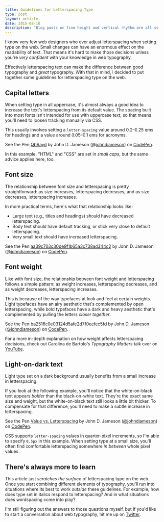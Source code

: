 ```yaml
---
title: Guidelines for Letterspacing Type
type: post
layout: article
date: 2015-08-18
description: "Blog posts on line height and vertical rhythm are all so boring. Let's get horizontal, instead."
---
```


I know very few web designers who ever adjust letterspacing when setting type on the web. Small changes can have an enormous effect on the readability of text. That means it's hard to make those decisions unless you're _very confident_ with your knowledge in web typography.

Effectively letterspacing text can make the difference between good typography and _great_ typography. With that in mind, I decided to put together some guidelines for letterspacing type on the web.

Capital letters
---------------

When setting type in all uppercase, it's almost always a good idea to increase the text's letterspacing from its default value. The spacing built into most fonts isn't intended for use with uppercase text, so that means you'll need to loosen tracking manually via CSS.

This usually involves setting a `letter-spacing` value around 0.2–0.25 ems for headings and a value around 0.05–0.1 ems for acronyms.

<p data-height="200" data-theme-id="2137" data-slug-hash="QbRayd" data-default-tab="result" data-user="johndjameson" class='codepen'>See the Pen <a href='http://codepen.io/johndjameson/pen/QbRayd/'>QbRayd</a> by John D. Jameson (<a href='http://codepen.io/johndjameson'>@johndjameson</a>) on <a href='http://codepen.io'>CodePen</a>.</p>

In this example, "HTML" and "CSS" are set in _small caps_, but the same advice applies here, too.

Font size
---------

The relationship between font size and letterspacing is pretty straightforward: as size increases, letterspacing decreases, and as size decreases, letterspacing increases.

In more practical terms, here's what that relationship looks like:

- Large text (e.g., titles and headings) should have decreased letterspacing.
- Body text should have default tracking, or stick very close to default letterspacing.
- Very small text should have increased letterspacing.

<p data-height="435" data-theme-id="2137" data-slug-hash="aa39c703c30de9f1b65a3c738ad344c2" data-default-tab="result" data-user="johndjameson" class='codepen'>See the Pen <a href='http://codepen.io/johndjameson/pen/aa39c703c30de9f1b65a3c738ad344c2/'>aa39c703c30de9f1b65a3c738ad344c2</a> by John D. Jameson (<a href='http://codepen.io/johndjameson'>@johndjameson</a>) on <a href='http://codepen.io'>CodePen</a>.</p>

Font weight
-----------

Like with font size, the relationship between font weight and letterspacing follows a simple pattern: as weight increases, letterspacing decreases, and as weight decreases, letterspacing increases.

This is because of the way typefaces at look and feel at certain weights. Light typefaces have an airy aesthetic that's complemented by open letterspacing, while bold typefaces have a dark and heavy aesthetic that's complemented by pulling the letters _closer together_.

<p data-height="350" data-theme-id="2137" data-slug-hash="ba2516c0e03124d5afe2d7f0eefec5fd" data-default-tab="result" data-user="johndjameson" class='codepen'>See the Pen <a href='http://codepen.io/johndjameson/pen/ba2516c0e03124d5afe2d7f0eefec5fd/'>ba2516c0e03124d5afe2d7f0eefec5fd</a> by John D. Jameson (<a href='http://codepen.io/johndjameson'>@johndjameson</a>) on <a href='http://codepen.io'>CodePen</a>.</p>

For a more in-depth explanation on how weight affects letterspacing decisions, check out Carolina de Bartolo's _Typography Matters_ talk over on [YouTube][carolina].

Light-on-dark text
------------------

Light type set on a dark background usually benefits from a small increase in letterspacing.

If you look at the following example, you'll notice that the white-on-black text appears _bolder_ than the black-on-white text. They're the exact same size and weight, but the white-on-black text still looks a little bit thicker. To compensate for that difference, you'll need to make a subtle increase in letterspacing.

<p data-height="228" data-theme-id="2137" data-slug-hash="qdGyJY" data-default-tab="result" data-user="johndjameson" class='codepen'>See the Pen <a href='http://codepen.io/johndjameson/pen/qdGyJY/'>Value vs. Letterspacing</a> by John D. Jameson (<a href='http://codepen.io/johndjameson'>@johndjameson</a>) on <a href='http://codepen.io'>CodePen</a>.</p>

CSS supports `letter-spacing` values in quarter-pixel increments, so I'm able to specify `0.5px` in this example. When setting type at a small size, you'll often find comfortable letterspacing somewhere _in between_ whole pixel values.

There's always more to learn
----------------------------

This article just _scratches the surface_ of letterspacing type on the web. Once you start combining different elements of typography, you'll run into situations where its best to work _outside_ these guidelines. For example, how does type set in italics respond to letterspacing? And in what situations does wordspacing come into play?

I'm still figuring out the answers to those questions myself, but if you'd like to start a conversation about web typography, hit me up on [Twitter][twitter].

<script async src="//assets.codepen.io/assets/embed/ei.js"></script>

[carolina]: https://www.youtube.com/watch?v=VpBslige5Yk&feature=youtu.be&t=1130
[twitter]: https://twitter.com/johndjameson
